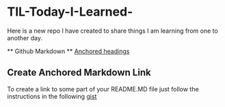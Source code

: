 # TIL-Today-I-Learned-
Here is a new repo I have created to share things I am learning from one to another day.

** Github Markdown **
[Anchored headings](#create-anchored-markdown-link)

## Create Anchored Markdown Link
To create a link to some part of your README.MD file just follow the instructions in the following [gist](https://gist.github.com/asabaylus/3071099)
